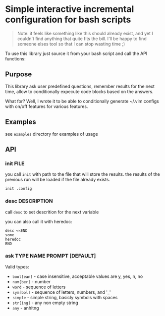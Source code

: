 # Simple interactive incremental configuration for bash scripts

> Note: it feels like something like this should already exist, and yet I
> couldn't find anything that quite fits the bill. I'll be happy to find
> someone elses tool so that I can stop wasting time ;)

To use this library just source it from your bash script and call the API functions:

## Purpose

This library ask user predefined questions, remember results for the next time, allow to
conditionally expecute code blocks based on the answers.

What for? Well, I wrote it to be able to conditionally generate ~/.vim configs
with on/off features for various features.

## Examples

see `examples` directory for examples of usage

## API

### init FILE

you call `init` with path to the file that will store the results.
the results of the previous run will be loaded if the file already exists.

    init .config

### desc DESCRIPTION

call `desc` to set descrition for the next variable

you can also call it with heredoc:

    desc <<END
    some
    heredoc
    END

### ask TYPE NAME PROMPT [DEFAULT]

Valid types:

- `bool[ean]` - case insensitive, acceptable values are y, yes, n, no
- `num[ber]` - number
- `word` - sequence of letters
- `sym[bol]` - sequence of letters, numbers, and '\_'
- `simple` - simple string, basicly symbols with spaces
- `str[ing]` - any non empty string
- `any` - anhitng
